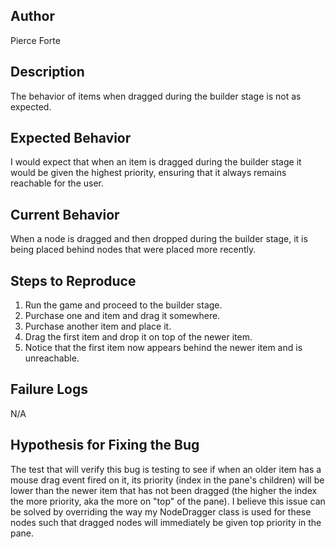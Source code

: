 ## Author
Pierce Forte

## Description
The behavior of items when dragged during the builder stage is not as expected.

## Expected Behavior
I would expect that when an item is dragged during the builder stage it would be given the highest priority, ensuring that it always remains reachable for the user.

## Current Behavior
When a node is dragged and then dropped during the builder stage, it is being placed behind nodes that were placed more recently.

## Steps to Reproduce
 1. Run the game and proceed to the builder stage.
 2. Purchase one and item and drag it somewhere.
 3. Purchase another item and place it.
 4. Drag the first item and drop it on top of the newer item.
 5. Notice that the first item now appears behind the newer item and is unreachable.

## Failure Logs
N/A

## Hypothesis for Fixing the Bug
The test that will verify this bug is testing to see if when an older item has a mouse drag event fired on it, its priority (index in the pane's children) will be lower than the newer item that has not been dragged (the higher the index the more priority, aka the more on "top" of the pane). I believe this issue can be solved by overriding the way my NodeDragger class is used for these nodes such that dragged nodes will immediately be given top priority in the pane.   